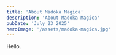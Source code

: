 ```yaml
---
title: 'About Madoka Magica'
description: 'About Madoka Magica'
pubDate: 'July 23 2025'
heroImage: '/assets/madoka-magica.jpg'
---
```


Hello.